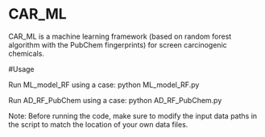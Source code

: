 # CAR_ML
CAR_ML is a machine learning framework (based on random forest algorithm with the PubChem fingerprints) for screen carcinogenic chemicals.

#Usage

Run ML_model_RF using a case:
python ML_model_RF.py

Run AD_RF_PubChem using a case:
python AD_RF_PubChem.py

Note: Before running the code, make sure to modify the input data paths in the script to match the location of your own data files. 
